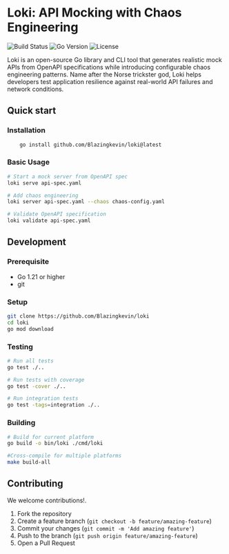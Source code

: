 # Loki: API Mocking with Chaos Engineering

![Build Status](https://img.shields.io/badge/build-passing-brightgreen)
![Go Version](https://img.shields.io/badge/go-%3E%3D1.21-blue)
![License](https://img.shields.io/badge/license-MIT-green)

Loki is an open-source Go library and CLI tool that generates realistic mock APIs from OpenAPI specifications while introducing configurable chaos engineering patterns. Name after the Norse trickster god, Loki helps developers test application resilience against real-world API failures and network conditions.

## Quick start


### Installation

```bash
    go install github.com/Blazingkevin/loki@latest
```

### Basic Usage

```bash
# Start a mock server from OpenAPI spec
loki serve api-spec.yaml

# Add chaos engineering
loki server api-spec.yaml --chaos chaos-config.yaml

# Validate OpenAPI specification
loki validate api-spec.yaml
```


## Development

### Prerequisite

- Go 1.21 or higher
- git

### Setup

```bash
git clone https://github.com/Blazingkevin/loki
cd loki
go mod download
```

### Testing

```bash
# Run all tests
go test ./..

# Run tests with coverage
go test -cover ./..

# Run integration tests
go test -tags=integration ./..
```

### Building

```bash
# Build for current platform
go build -o bin/loki ./cmd/loki

#Cross-compile for multiple platforms
make build-all
```

## Contributing

We welcome contributions!.

1. Fork the repository
2. Create a feature branch (`git checkout -b feature/amazing-feature`)
3. Commit your changes (`git commit -m 'Add amazing feature'`)
4. Push to the branch (`git push origin feature/amazing-feature`)
5. Open a Pull Request

